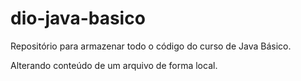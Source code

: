# dio-java-basico
Repositório para armazenar todo o código do curso de Java Básico. 

Alterando conteúdo de um arquivo de forma local.
